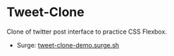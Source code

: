 # Tweet-Clone

Clone of twitter post interface to practice CSS Flexbox.

- Surge: [tweet-clone-demo.surge.sh](tweet-clone-demo.surge.sh)
